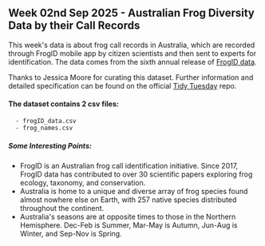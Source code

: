 
## Week 02nd Sep 2025 - Australian Frog Diversity Data by their Call Records
This week's data is about frog call records in Australia, which are recorded through FrogID mobile app by citizen scientists and then sent to experts for identification.
The data comes from  the sixth annual release of [FrogID data](https://www.frogid.net.au/explore).
  
  Thanks to Jessica Moore for curating this dataset.
Further information and detailed specification can be found on the official [Tidy Tuesday](https://github.com/rfordatascience/tidytuesday/tree/main/data/2025/2025-09-02) repo.


#### The dataset contains 2 csv files: 
      - frogID_data.csv
      - frog_names.csv


##### Some Interesting Points:
- FrogID is an Australian frog call identification initiative. Since 2017, FrogID data has contributed to over 30 scientific papers exploring frog ecology, taxonomy, and conservation.
- Australia is home to a unique and diverse array of frog species found almost nowhere else on Earth, with 257 native species distributed throughout the continent.
- Australia's seasons are at opposite times to those in the Northern Hemisphere. Dec-Feb is Summer, Mar-May is Autumn, Jun-Aug is Winter, and Sep-Nov is Spring.
